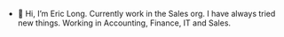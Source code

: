 - 👋 Hi, I’m Eric Long. Currently work in the Sales org. I have always tried new things. Working in Accounting, Finance, IT and Sales. 
<!---
ellong820/ellong820 is a ✨ special ✨ repository because its `README.md` (this file) appears on your GitHub profile.
You can click the Preview link to take a look at your changes.
--->
